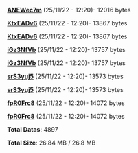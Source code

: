 [**ANEWec7m**](/data/ANEWec7m.txt) (25/11/22 - 12:20)- 12016 bytes

[**KtxEADv6**](/data/KtxEADv6.txt) (25/11/22 - 12:20)- 13867 bytes

[**KtxEADv6**](/data/KtxEADv6.txt) (25/11/22 - 12:20)- 13867 bytes

[**iGz3NfVb**](/data/iGz3NfVb.txt) (25/11/22 - 12:20)- 13757 bytes

[**iGz3NfVb**](/data/iGz3NfVb.txt) (25/11/22 - 12:20)- 13757 bytes

[**srS3yuj5**](/data/srS3yuj5.txt) (25/11/22 - 12:20)- 13573 bytes

[**srS3yuj5**](/data/srS3yuj5.txt) (25/11/22 - 12:20)- 13573 bytes

[**fpR0Frc8**](/data/fpR0Frc8.txt) (25/11/22 - 12:20)- 14072 bytes

[**fpR0Frc8**](/data/fpR0Frc8.txt) (25/11/22 - 12:20)- 14072 bytes

**Total Datas**: 4897

**Total Size**: 26.84 MB / 26.8 MB